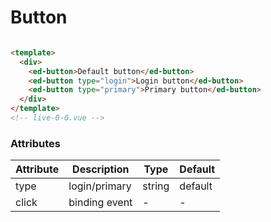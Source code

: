 # Button

```html

<template>
  <div>
    <ed-button>Default button</ed-button>
    <ed-button type="login">Login button</ed-button>
    <ed-button type="primary">Primary button</ed-button>
  </div>
</template>
<!-- live-0-0.vue -->
```

### Attributes

| Attribute | Description | Type | Default |
| ---- | ---- | ---- | ------ |
| type | login/primary | string | default |
| click | binding event | - | - |
